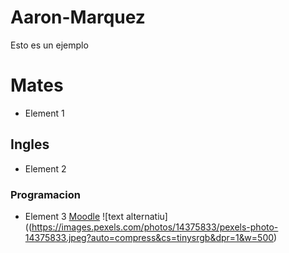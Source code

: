 # Aaron-Marquez
Esto es un ejemplo
# Mates
- Element 1
## Ingles
- Element 2
### Programacion
- Element 3
[Moodle](https://moodle.elpuig.xeill.net/course/view.php?id=549)
![text alternatiu]((https://images.pexels.com/photos/14375833/pexels-photo-14375833.jpeg?auto=compress&cs=tinysrgb&dpr=1&w=500)
